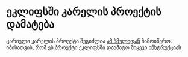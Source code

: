 # ეკლიფსში კარელის პროექტის დამატება
ცარიელი კარელის პროექტი შეგიძლია [ამ ბმულიდან](https://drive.google.com/file/d/1YL_Lry5N1nTJ5_rEMSIoqzH4cx02QaIu/view?usp=share_link) ჩამოიწერო. იმისათვის, რომ ეს პროექტი ეკლიფსში დაამატო მიყევი [ინსტრუქციას](https://web.stanford.edu/class/archive/cs/cs106a/cs106a.1174/handouts/5%20-%20Karel%20In%20Eclipse.pdf)
